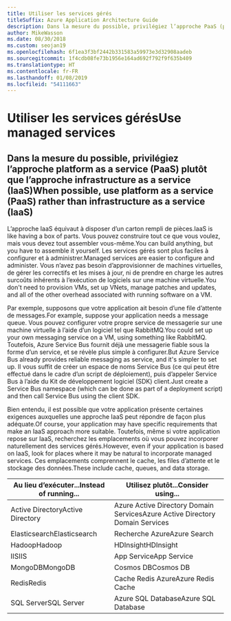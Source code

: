 ```yaml
---
title: Utiliser les services gérés
titleSuffix: Azure Application Architecture Guide
description: Dans la mesure du possible, privilégiez l’approche PaaS (platform as a service) plutôt que l’approche IaaS (infrastructure as a service).
author: MikeWasson
ms.date: 08/30/2018
ms.custom: seojan19
ms.openlocfilehash: 6f1ea3f3bf2442b331583a59973e3d32908aadeb
ms.sourcegitcommit: 1f4cdb08fe73b1956e164ad692f792f9f635b409
ms.translationtype: HT
ms.contentlocale: fr-FR
ms.lasthandoff: 01/08/2019
ms.locfileid: "54111663"
---
```

# <a name="use-managed-services"></a><span data-ttu-id="9d837-103">Utiliser les services gérés</span><span class="sxs-lookup"><span data-stu-id="9d837-103">Use managed services</span></span>

## <a name="when-possible-use-platform-as-a-service-paas-rather-than-infrastructure-as-a-service-iaas"></a><span data-ttu-id="9d837-104">Dans la mesure du possible, privilégiez l’approche platform as a service (PaaS) plutôt que l’approche infrastructure as a service (IaaS)</span><span class="sxs-lookup"><span data-stu-id="9d837-104">When possible, use platform as a service (PaaS) rather than infrastructure as a service (IaaS)</span></span>

<span data-ttu-id="9d837-105">L’approche IaaS équivaut à disposer d’un carton rempli de pièces.</span><span class="sxs-lookup"><span data-stu-id="9d837-105">IaaS is like having a box of parts.</span></span> <span data-ttu-id="9d837-106">Vous pouvez construire tout ce que vous voulez, mais vous devez tout assembler vous-même.</span><span class="sxs-lookup"><span data-stu-id="9d837-106">You can build anything, but you have to assemble it yourself.</span></span> <span data-ttu-id="9d837-107">Les services gérés sont plus faciles à configurer et à administrer.</span><span class="sxs-lookup"><span data-stu-id="9d837-107">Managed services are easier to configure and administer.</span></span> <span data-ttu-id="9d837-108">Vous n’avez pas besoin d’approvisionner de machines virtuelles, de gérer les correctifs et les mises à jour, ni de prendre en charge les autres surcoûts inhérents à l’exécution de logiciels sur une machine virtuelle.</span><span class="sxs-lookup"><span data-stu-id="9d837-108">You don't need to provision VMs, set up VNets, manage patches and updates, and all of the other overhead associated with running software on a VM.</span></span>

<span data-ttu-id="9d837-109">Par exemple, supposons que votre application ait besoin d’une file d’attente de messages.</span><span class="sxs-lookup"><span data-stu-id="9d837-109">For example, suppose your application needs a message queue.</span></span> <span data-ttu-id="9d837-110">Vous pouvez configurer votre propre service de messagerie sur une machine virtuelle à l’aide d’un logiciel tel que RabbitMQ.</span><span class="sxs-lookup"><span data-stu-id="9d837-110">You could set up your own messaging service on a VM, using something like RabbitMQ.</span></span> <span data-ttu-id="9d837-111">Toutefois, Azure Service Bus fournit déjà une messagerie fiable sous la forme d’un service, et se révèle plus simple à configurer.</span><span class="sxs-lookup"><span data-stu-id="9d837-111">But Azure Service Bus already provides reliable messaging as service, and it's simpler to set up.</span></span> <span data-ttu-id="9d837-112">Il vous suffit de créer un espace de noms Service Bus (ce qui peut être effectué dans le cadre d’un script de déploiement), puis d’appeler Service Bus à l’aide du Kit de développement logiciel (SDK) client.</span><span class="sxs-lookup"><span data-stu-id="9d837-112">Just create a Service Bus namespace (which can be done as part of a deployment script) and then call Service Bus using the client SDK.</span></span>

<span data-ttu-id="9d837-113">Bien entendu, il est possible que votre application présente certaines exigences auxquelles une approche IaaS peut répondre de façon plus adéquate.</span><span class="sxs-lookup"><span data-stu-id="9d837-113">Of course, your application may have specific requirements that make an IaaS approach more suitable.</span></span> <span data-ttu-id="9d837-114">Toutefois, même si votre application repose sur IaaS, recherchez les emplacements où vous pouvez incorporer naturellement des services gérés.</span><span class="sxs-lookup"><span data-stu-id="9d837-114">However, even if your application is based on IaaS, look for places where it may be natural to incorporate managed services.</span></span> <span data-ttu-id="9d837-115">Ces emplacements comprennent le cache, les files d’attente et le stockage des données.</span><span class="sxs-lookup"><span data-stu-id="9d837-115">These include cache, queues, and data storage.</span></span>

| <span data-ttu-id="9d837-116">Au lieu d’exécuter...</span><span class="sxs-lookup"><span data-stu-id="9d837-116">Instead of running...</span></span> | <span data-ttu-id="9d837-117">Utilisez plutôt...</span><span class="sxs-lookup"><span data-stu-id="9d837-117">Consider using...</span></span> |
|-----------------------|-------------|
| <span data-ttu-id="9d837-118">Active Directory</span><span class="sxs-lookup"><span data-stu-id="9d837-118">Active Directory</span></span> | <span data-ttu-id="9d837-119">Azure Active Directory Domain Services</span><span class="sxs-lookup"><span data-stu-id="9d837-119">Azure Active Directory Domain Services</span></span> |
| <span data-ttu-id="9d837-120">Elasticsearch</span><span class="sxs-lookup"><span data-stu-id="9d837-120">Elasticsearch</span></span> | <span data-ttu-id="9d837-121">Recherche Azure</span><span class="sxs-lookup"><span data-stu-id="9d837-121">Azure Search</span></span> |
| <span data-ttu-id="9d837-122">Hadoop</span><span class="sxs-lookup"><span data-stu-id="9d837-122">Hadoop</span></span> | <span data-ttu-id="9d837-123">HDInsight</span><span class="sxs-lookup"><span data-stu-id="9d837-123">HDInsight</span></span> |
| <span data-ttu-id="9d837-124">IIS</span><span class="sxs-lookup"><span data-stu-id="9d837-124">IIS</span></span> | <span data-ttu-id="9d837-125">App Service</span><span class="sxs-lookup"><span data-stu-id="9d837-125">App Service</span></span> |
| <span data-ttu-id="9d837-126">MongoDB</span><span class="sxs-lookup"><span data-stu-id="9d837-126">MongoDB</span></span> | <span data-ttu-id="9d837-127">Cosmos DB</span><span class="sxs-lookup"><span data-stu-id="9d837-127">Cosmos DB</span></span> |
| <span data-ttu-id="9d837-128">Redis</span><span class="sxs-lookup"><span data-stu-id="9d837-128">Redis</span></span> | <span data-ttu-id="9d837-129">Cache Redis Azure</span><span class="sxs-lookup"><span data-stu-id="9d837-129">Azure Redis Cache</span></span> |
| <span data-ttu-id="9d837-130">SQL Server</span><span class="sxs-lookup"><span data-stu-id="9d837-130">SQL Server</span></span> | <span data-ttu-id="9d837-131">Azure SQL Database</span><span class="sxs-lookup"><span data-stu-id="9d837-131">Azure SQL Database</span></span> |
